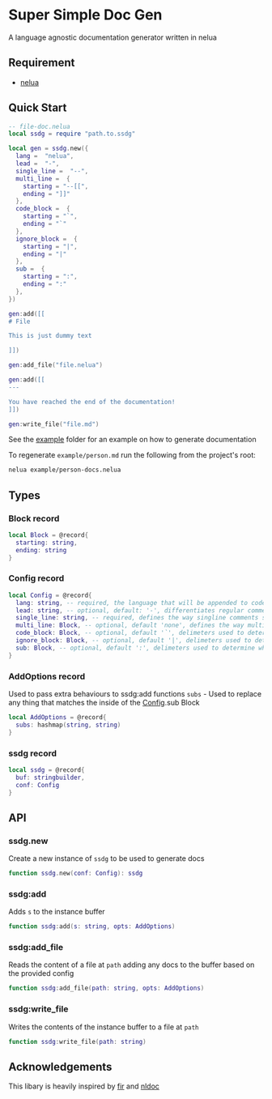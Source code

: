 # Super Simple Doc Gen

A language agnostic documentation generator written in nelua

## Requirement
- [nelua](https://github.com/edubart/nelua-lang/)

## Quick Start

```lua
-- file-doc.nelua
local ssdg = require "path.to.ssdg"

local gen = ssdg.new({
  lang =  "nelua",
  lead =  "-",
  single_line =  "--",
  multi_line =  {
    starting = "--[[",
    ending = "]]"
  },
  code_block =  {
    starting = "`",
    ending = "`"
  },
  ignore_block =  {
    starting = "|",
    ending = "|"
  },
  sub =  {
    starting = ":",
    ending = ":"
  },
})

gen:add([[
# File

This is just dummy text

]])

gen:add_file("file.nelua")

gen:add([[
---

You have reached the end of the documentation!
]])

gen:write_file("file.md")

```

See the [example](./example) folder for an example on how to generate documentation

To regenerate `example/person.md` run the following from the project's root:

```bash
nelua example/person-docs.nelua
```

## Types

### Block record

```lua
local Block = @record{
  starting: string,
  ending: string
}
```

### Config record

```lua
local Config = @record{
  lang: string, -- required, the language that will be appended to code blocks
  lead: string, -- optional, default: '-', differentiates regular comments from doc comments
  single_line: string, -- required, defines the way singline comments should be extracted
  multi_line: Block, -- optional, default 'none', defines the way multiline comments should be extracted
  code_block: Block, -- optional, default '`', delimeters used to determine when to start or stop wrapping code in a code block
  ignore_block: Block, -- optional, default '|', delimeters used to determine when to start or stop ignoring comments
  sub: Block, -- optional, default ':', delimeters used to determine when to start or stop definining the content that will be subbed in a doc
}
```

### AddOptions record

Used to pass extra behaviours to ssdg:add functions
`subs` - Used to replace any thing that matches the inside of the [Config](#config-record).sub Block

```lua
local AddOptions = @record{
  subs: hashmap(string, string)
}
```

### ssdg record

```lua
local ssdg = @record{
  buf: stringbuilder,
  conf: Config
}
```

## API

### ssdg.new

Create a new instance of `ssdg` to be used to generate docs

```lua
function ssdg.new(conf: Config): ssdg
```

### ssdg:add

Adds `s` to the instance buffer

```lua
function ssdg:add(s: string, opts: AddOptions)
```

### ssdg:add_file

Reads the content of a file at `path` adding any docs to the buffer based on the provided config

```lua
function ssdg:add_file(path: string, opts: AddOptions)
```

### ssdg:write_file

Writes the contents of the instance buffer to a file at `path`

```lua
function ssdg:write_file(path: string)
```

## Acknowledgements

This libary is heavily inspired by [fir](https://github.com/daelvn/fir) and [nldoc](https://github.com/edubart/nldoc)
